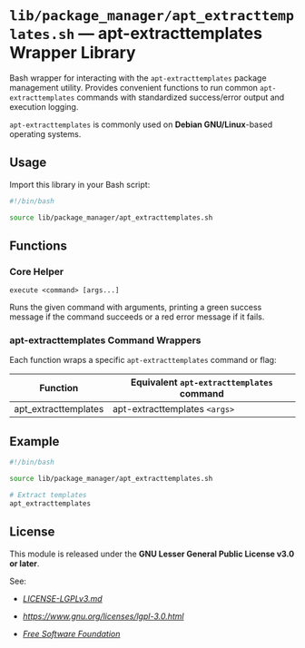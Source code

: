 # `lib/package_manager/apt_extracttemplates.sh` — apt-extracttemplates Wrapper Library

Bash wrapper for interacting with the `apt-extracttemplates` package management utility. Provides convenient functions to run common `apt-extracttemplates` commands with standardized success/error output and execution logging.

`apt-extracttemplates` is commonly used on **Debian GNU/Linux**-based operating systems.

## Usage

Import this library in your Bash script:

```bash
#!/bin/bash

source lib/package_manager/apt_extracttemplates.sh
```

## Functions

### Core Helper

`execute <command> [args...]`

Runs the given command with arguments, printing a green success message if the command succeeds or a red error message if it fails.

### apt-extracttemplates Command Wrappers

Each function wraps a specific `apt-extracttemplates` command or flag:

| **Function**         | **Equivalent `apt-extracttemplates` command** |
|----------------------|-----------------------------------------------|
| apt_extracttemplates | apt-extracttemplates `<args>`                 |

## Example

```bash
#!/bin/bash

source lib/package_manager/apt_extracttemplates.sh

# Extract templates
apt_extracttemplates
```

## License

This module is released under the **GNU Lesser General Public License v3.0 or later**.

See:

- [_LICENSE-LGPLv3.md_](https://github.com/Archetypum/tum-bash/blob/master/LICENSE-LGPLv3.md)

- _https://www.gnu.org/licenses/lgpl-3.0.html_

- [_Free Software Foundation_](https://www.fsf.org/)

